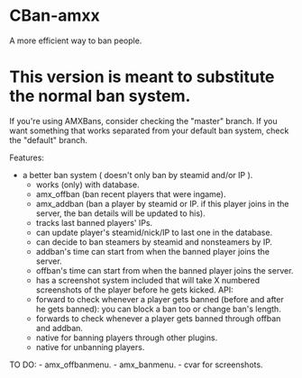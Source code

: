 # CBan-amxx

A more efficient way to ban people.
# This version is meant to substitute the normal ban system. 
If you're using AMXBans, consider checking the "master" branch. 
If you want something that works separated from your default ban system, check the "default" branch.

Features:
 - a better ban system ( doesn't only ban by steamid and/or IP ).
    - works (only) with database.
    - amx_offban (ban recent players that were ingame).
    - amx_addban (ban a player by steamid or IP. if this player joins in the server, the ban details will be updated to his).
    - tracks last banned players' IPs.
    - can update player's steamid/nick/IP to last one in the database.
    - can decide to ban steamers by steamid and nonsteamers by IP.
    - addban's time can start from when the banned player joins the server.
    - offban's time can start from when the banned player joins the server.
    - has a screenshot system included that will take X numbered screenshots of the player before he gets kicked.
API:
    - forward to check whenever a player gets banned (before and after he gets banned): you can block a ban too or change ban's length.
    - forwards to check whenever a player gets banned through offban and addban.
    - native for banning players through other plugins.
    - native for unbanning players.
    
TO DO:
    - amx_offbanmenu.
    - amx_banmenu.
    - cvar for screenshots.
